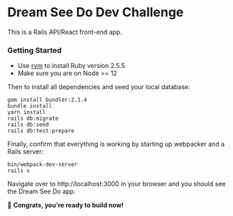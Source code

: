 # Dream See Do Dev Challenge

This is a Rails API/React front-end app.

### Getting Started

- Use [rvm](https://rvm.io/) to install Ruby version 2.5.5
- Make sure you are on Node >= 12

Then to install all dependencies and seed your local database:

```
gem install bundler:2.1.4
bundle install
yarn install
rails db:migrate
rails db:seed
rails db:test:prepare
```

Finally, confirm that everything is working by starting up webpacker and a Rails server:

```
bin/webpack-dev-server
rails s
```

Navigate over to http://localhost:3000 in your browser and you should see the Dream See Do app.

👏 **Congrats, you're ready to build now!**
